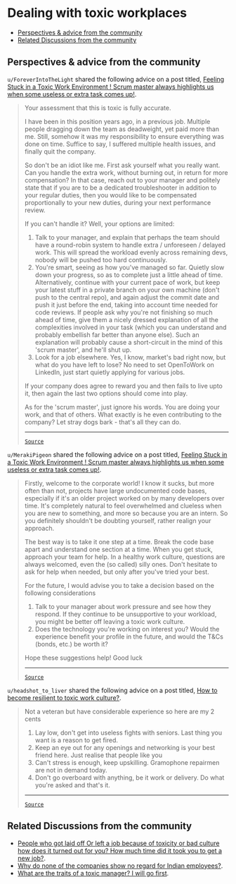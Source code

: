<!-- omit from toc -->
# Dealing with toxic workplaces

- [Perspectives \& advice from the community](#perspectives--advice-from-the-community)
- [Related Discussions from the community](#related-discussions-from-the-community)

## Perspectives & advice from the community

`u/ForeverIntoTheLight` shared the following advice on a post titled, [Feeling Stuck in a Toxic Work Environment ! Scrum master always highlights us when some useless or extra task comes up!](https://www.reddit.com/r/developersIndia/comments/1f0w357/feeling_stuck_in_a_toxic_work_environment_scrum/).

<blockquote>

Your assessment that this is toxic is fully accurate.

I have been in this position years ago, in a previous job. Multiple people dragging down the team as deadweight, yet paid more than me. Still, somehow it was my responsibility to ensure everything was done on time. Suffice to say, I suffered multiple health issues, and finally quit the company.

So don't be an idiot like me. First ask yourself what you really want. Can you handle the extra work, without burning out, in return for more compensation? In that case, reach out to your manager and politely state that if you are to be a dedicated troubleshooter in addition to your regular duties, then you would like to be compensated proportionally to your new duties, during your next performance review.

If you can't handle it? Well, your options are limited:

1. Talk to your manager, and explain that perhaps the team should have a round-robin system to handle extra / unforeseen / delayed work. This will spread the workload evenly across remaining devs, nobody will be pushed too hard continuously.
2. You're smart, seeing as how you've managed so far. Quietly slow down your progress, so as to complete just a little ahead of time. Alternatively, continue with your current pace of work, but keep your latest stuff in a private branch on your own machine (don't push to the central repo), and again adjust the commit date and push it just before the end, taking into account time needed for code reviews. If people ask why you're not finishing so much ahead of time, give them a nicely dressed explanation of all the complexities involved in your task (which you can understand and probably embellish far better than anyone else). Such an explanation will probably cause a short-circuit in the mind of this 'scrum master', and he'll shut up.
3. Look for a job elsewhere. Yes, I know, market's bad right now, but what do you have left to lose? No need to set OpenToWork on LinkedIn, just start quietly applying for various jobs.

If your company does agree to reward you and then fails to live upto it, then again the last two options should come into play.

As for the 'scrum master', just ignore his words. You are doing your work, and that of others. What exactly is he even contributing to the company? Let stray dogs bark - that's all they can do.

---

[`Source`](https://www.reddit.com/r/developersIndia/comments/1f0w357/comment/ljuzc6v/?utm_source=share&utm_medium=web3x&utm_name=web3xcss&utm_term=1&utm_content=share_button)
</blockquote>

`u/MerakiPigeon` shared the following advice on a post titled, [Feeling Stuck in a Toxic Work Environment ! Scrum master always highlights us when some useless or extra task comes up!](https://www.reddit.com/r/developersIndia/comments/1f0w357/feeling_stuck_in_a_toxic_work_environment_scrum/).

<blockquote>

Firstly, welcome to the corporate world! I know it sucks, but more often than not, projects have large undocumented code bases, especially if it's an older project worked on by many developers over time. It's completely natural to feel overwhelmed and clueless when you are new to something, and more so because you are an intern. So you definitely shouldn't be doubting yourself, rather realign your approach.

The best way is to take it one step at a time. Break the code base apart and understand one section at a time. When you get stuck, approach your team for help. In a healthy work culture, questions are always welcomed, even the (so called) silly ones. Don't hesitate to ask for help when needed, but only after you've tried your best.

For the future, I would advise you to take a decision based on the following considerations

1. Talk to your manager about work pressure and see how they respond. If they continue to be unsupportive to your workload, you might be better off leaving a toxic work culture.
2. Does the technology you're working on interest you? Would the experience benefit your profile in the future, and would the T&Cs (bonds, etc.) be worth it?

Hope these suggestions help! Good luck

---

[`Source`](https://www.reddit.com/r/developersIndia/comments/14wyqa2/comment/jrkkv8u/?utm_source=share&utm_medium=web3x&utm_name=web3xcss&utm_term=1&utm_content=share_button)

</blockquote>

`u/headshot_to_liver` shared the following advice on a post titled, [How to become resilient to toxic work culture?](https://www.reddit.com/r/developersIndia/comments/1altowr/how_to_become_resilient_to_toxic_work_culture/).

<blockquote>

Not a veteran but have considerable experience so here are my 2 cents

1. Lay low, don't get into useless fights with seniors. Last thing you want is a reason to get fired.
2. Keep an eye out for any openings and networking is your best friend here. Just realise that people like you
3. Can't stress is enough, keep upskilling. Gramophone repairmen are not in demand today.
4. Don't go overboard with anything, be it work or delivery. Do what you're asked and that's it.

---

[`Source`](https://www.reddit.com/r/developersIndia/comments/1altowr/comment/kph8ifn/?utm_source=share&utm_medium=web3x&utm_name=web3xcss&utm_term=1&utm_content=share_button)

</blockquote>

## Related Discussions from the community

- [People who got laid off Or left a job because of toxicity or bad culture how does it turned out for you? How much time did it took you to get a new job?](https://www.reddit.com/r/developersIndia/comments/1ela649/people_who_got_laid_off_or_left_a_job_because_of/).
- [Why do none of the companies show no regard for Indian employees?](https://www.reddit.com/r/developersIndia/comments/1cm2u4a/why_do_none_of_the_companies_show_no_regard_for/).
- [What are the traits of a toxic manager? I will go first](https://www.reddit.com/r/developersIndia/comments/1ci64dp/what_are_the_traits_of_a_toxic_manager_i_will_go/).
